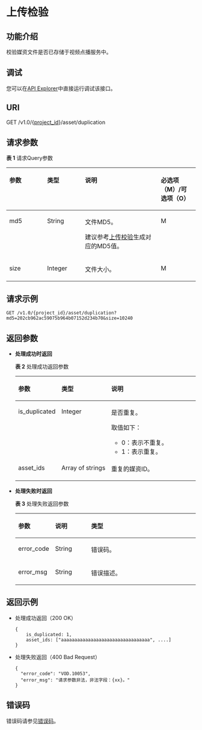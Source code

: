 # 上传检验<a name="vod_04_0050"></a>

## 功能介绍<a name="section741313354348"></a>

校验媒资文件是否已存储于视频点播服务中。

## 调试<a name="section20305162514213"></a>

您可以在[API Explorer](https://apiexplorer.developer.huaweicloud.com/apiexplorer/doc?product=VOD&api=checkMD5Duplication)中直接运行调试该接口。

## URI<a name="zh-cn_topic_0128109922_zh-cn_topic_0127940850_section5627230172812"></a>

GET /v1.0/\{[project\_id](获取项目ID.md)\}/asset/duplication

## 请求参数<a name="zh-cn_topic_0128109922_zh-cn_topic_0127940850_section13573338112812"></a>

**表 1**  请求Query参数

<a name="zh-cn_topic_0128109922_zh-cn_topic_0127940850_table11962631"></a>
<table><thead align="left"><tr id="zh-cn_topic_0128109922_zh-cn_topic_0127940850_row4709306"><th class="cellrowborder" valign="top" width="20%" id="mcps1.2.5.1.1"><p id="zh-cn_topic_0128109922_zh-cn_topic_0127940850_p45909486"><a name="zh-cn_topic_0128109922_zh-cn_topic_0127940850_p45909486"></a><a name="zh-cn_topic_0128109922_zh-cn_topic_0127940850_p45909486"></a>参数</p>
</th>
<th class="cellrowborder" valign="top" width="20%" id="mcps1.2.5.1.2"><p id="zh-cn_topic_0128109922_zh-cn_topic_0127940850_p27680879"><a name="zh-cn_topic_0128109922_zh-cn_topic_0127940850_p27680879"></a><a name="zh-cn_topic_0128109922_zh-cn_topic_0127940850_p27680879"></a>类型</p>
</th>
<th class="cellrowborder" valign="top" width="40%" id="mcps1.2.5.1.3"><p id="zh-cn_topic_0128109922_zh-cn_topic_0127940850_p27558692"><a name="zh-cn_topic_0128109922_zh-cn_topic_0127940850_p27558692"></a><a name="zh-cn_topic_0128109922_zh-cn_topic_0127940850_p27558692"></a>说明</p>
</th>
<th class="cellrowborder" valign="top" width="20%" id="mcps1.2.5.1.4"><p id="p512895812224"><a name="p512895812224"></a><a name="p512895812224"></a>必选项（M）/可选项（O）</p>
</th>
</tr>
</thead>
<tbody><tr id="row9016510488"><td class="cellrowborder" valign="top" width="20%" headers="mcps1.2.5.1.1 "><p id="p17278331141213"><a name="p17278331141213"></a><a name="p17278331141213"></a><span>md5</span></p>
</td>
<td class="cellrowborder" valign="top" width="20%" headers="mcps1.2.5.1.2 "><p id="p1321151483"><a name="p1321151483"></a><a name="p1321151483"></a>String</p>
</td>
<td class="cellrowborder" valign="top" width="40%" headers="mcps1.2.5.1.3 "><p id="p11987164231317"><a name="p11987164231317"></a><a name="p11987164231317"></a>文件MD5。</p>
<p id="p1975711371432"><a name="p1975711371432"></a><a name="p1975711371432"></a>建议参考<a href="生成MD5值.md#section575102165412">上传校验</a>生成对应的MD5值。</p>
</td>
<td class="cellrowborder" valign="top" width="20%" headers="mcps1.2.5.1.4 "><p id="p442645814138"><a name="p442645814138"></a><a name="p442645814138"></a>M</p>
</td>
</tr>
<tr id="zh-cn_topic_0128109922_zh-cn_topic_0127940850_row14539135243618"><td class="cellrowborder" valign="top" width="20%" headers="mcps1.2.5.1.1 "><p id="zh-cn_topic_0128109922_zh-cn_topic_0127940850_p35404528369"><a name="zh-cn_topic_0128109922_zh-cn_topic_0127940850_p35404528369"></a><a name="zh-cn_topic_0128109922_zh-cn_topic_0127940850_p35404528369"></a>size</p>
</td>
<td class="cellrowborder" valign="top" width="20%" headers="mcps1.2.5.1.2 "><p id="zh-cn_topic_0128109922_zh-cn_topic_0127940850_p18540105216368"><a name="zh-cn_topic_0128109922_zh-cn_topic_0127940850_p18540105216368"></a><a name="zh-cn_topic_0128109922_zh-cn_topic_0127940850_p18540105216368"></a>Integer</p>
</td>
<td class="cellrowborder" valign="top" width="40%" headers="mcps1.2.5.1.3 "><p id="p654362091413"><a name="p654362091413"></a><a name="p654362091413"></a>文件大小。</p>
</td>
<td class="cellrowborder" valign="top" width="20%" headers="mcps1.2.5.1.4 "><p id="zh-cn_topic_0128109922_zh-cn_topic_0127940850_p155408523369"><a name="zh-cn_topic_0128109922_zh-cn_topic_0127940850_p155408523369"></a><a name="zh-cn_topic_0128109922_zh-cn_topic_0127940850_p155408523369"></a>M</p>
</td>
</tr>
</tbody>
</table>

## 请求示例<a name="zh-cn_topic_0128109922_zh-cn_topic_0127940850_section126831744152813"></a>

```
GET /v1.0/{project_id}/asset/duplication?md5=202cb962ac59075b964b07152d234b70&size=10240
```

## 返回参数<a name="zh-cn_topic_0128109922_zh-cn_topic_0127940850_section1758182152916"></a>

-   **处理成功时返回**

    **表 2**  处理成功返回参数

    <a name="zh-cn_topic_0128109922_zh-cn_topic_0127940850_table54648243"></a>
    <table><thead align="left"><tr id="zh-cn_topic_0128109922_zh-cn_topic_0127940850_row43935272"><th class="cellrowborder" valign="top" width="20%" id="mcps1.2.4.1.1"><p id="zh-cn_topic_0128109922_zh-cn_topic_0127940850_p1987246"><a name="zh-cn_topic_0128109922_zh-cn_topic_0127940850_p1987246"></a><a name="zh-cn_topic_0128109922_zh-cn_topic_0127940850_p1987246"></a>参数</p>
    </th>
    <th class="cellrowborder" valign="top" width="20%" id="mcps1.2.4.1.2"><p id="zh-cn_topic_0128109922_zh-cn_topic_0127940850_p1449372353717"><a name="zh-cn_topic_0128109922_zh-cn_topic_0127940850_p1449372353717"></a><a name="zh-cn_topic_0128109922_zh-cn_topic_0127940850_p1449372353717"></a>类型</p>
    </th>
    <th class="cellrowborder" valign="top" width="60%" id="mcps1.2.4.1.3"><p id="zh-cn_topic_0128109922_zh-cn_topic_0127940850_p26749237"><a name="zh-cn_topic_0128109922_zh-cn_topic_0127940850_p26749237"></a><a name="zh-cn_topic_0128109922_zh-cn_topic_0127940850_p26749237"></a>说明</p>
    </th>
    </tr>
    </thead>
    <tbody><tr id="zh-cn_topic_0128109922_zh-cn_topic_0127940850_row5707718"><td class="cellrowborder" valign="top" width="20%" headers="mcps1.2.4.1.1 "><p id="zh-cn_topic_0128109922_zh-cn_topic_0127940850_p59671974"><a name="zh-cn_topic_0128109922_zh-cn_topic_0127940850_p59671974"></a><a name="zh-cn_topic_0128109922_zh-cn_topic_0127940850_p59671974"></a>is_duplicated</p>
    </td>
    <td class="cellrowborder" valign="top" width="20%" headers="mcps1.2.4.1.2 "><p id="zh-cn_topic_0128109922_zh-cn_topic_0127940850_p849872316374"><a name="zh-cn_topic_0128109922_zh-cn_topic_0127940850_p849872316374"></a><a name="zh-cn_topic_0128109922_zh-cn_topic_0127940850_p849872316374"></a>Integer</p>
    </td>
    <td class="cellrowborder" valign="top" width="60%" headers="mcps1.2.4.1.3 "><p id="p14527143211714"><a name="p14527143211714"></a><a name="p14527143211714"></a>是否重复。</p>
    <div class="p" id="p14290315124115"><a name="p14290315124115"></a><a name="p14290315124115"></a>取值如下：<a name="ul10751174515417"></a><a name="ul10751174515417"></a><ul id="ul10751174515417"><li>0：表示不重复。</li><li>1：表示重复。</li></ul>
    </div>
    </td>
    </tr>
    <tr id="zh-cn_topic_0128109922_zh-cn_topic_0127940850_row20786760"><td class="cellrowborder" valign="top" width="20%" headers="mcps1.2.4.1.1 "><p id="zh-cn_topic_0128109922_zh-cn_topic_0127940850_p6006001"><a name="zh-cn_topic_0128109922_zh-cn_topic_0127940850_p6006001"></a><a name="zh-cn_topic_0128109922_zh-cn_topic_0127940850_p6006001"></a>asset_ids</p>
    </td>
    <td class="cellrowborder" valign="top" width="20%" headers="mcps1.2.4.1.2 "><p id="zh-cn_topic_0128109922_zh-cn_topic_0127940850_p1450092312378"><a name="zh-cn_topic_0128109922_zh-cn_topic_0127940850_p1450092312378"></a><a name="zh-cn_topic_0128109922_zh-cn_topic_0127940850_p1450092312378"></a>Array&nbsp;of&nbsp;strings</p>
    </td>
    <td class="cellrowborder" valign="top" width="60%" headers="mcps1.2.4.1.3 "><p id="p106451359161719"><a name="p106451359161719"></a><a name="p106451359161719"></a>重复的媒资ID。</p>
    </td>
    </tr>
    </tbody>
    </table>

-   **处理失败时返回**

    **表 3**  处理失败返回参数

    <a name="table19279830124019"></a>
    <table><thead align="left"><tr id="vod_04_0052_row13325101316"><th class="cellrowborder" valign="top" width="20%" id="mcps1.2.4.1.1"><p id="vod_04_0052_p1733271010319"><a name="vod_04_0052_p1733271010319"></a><a name="vod_04_0052_p1733271010319"></a>参数</p>
    </th>
    <th class="cellrowborder" valign="top" width="20%" id="mcps1.2.4.1.2"><p id="vod_04_0052_p12332131093112"><a name="vod_04_0052_p12332131093112"></a><a name="vod_04_0052_p12332131093112"></a>说明</p>
    </th>
    <th class="cellrowborder" valign="top" width="60%" id="mcps1.2.4.1.3"><p id="vod_04_0052_p433217106310"><a name="vod_04_0052_p433217106310"></a><a name="vod_04_0052_p433217106310"></a>类型</p>
    </th>
    </tr>
    </thead>
    <tbody><tr id="vod_04_0052_row2332181010310"><td class="cellrowborder" valign="top" width="20%" headers="mcps1.2.4.1.1 "><p id="vod_04_0052_p13321610193113"><a name="vod_04_0052_p13321610193113"></a><a name="vod_04_0052_p13321610193113"></a>error_code</p>
    </td>
    <td class="cellrowborder" valign="top" width="20%" headers="mcps1.2.4.1.2 "><p id="vod_04_0052_p3332181073114"><a name="vod_04_0052_p3332181073114"></a><a name="vod_04_0052_p3332181073114"></a>String</p>
    </td>
    <td class="cellrowborder" valign="top" width="60%" headers="mcps1.2.4.1.3 "><p id="vod_04_0052_p833211053118"><a name="vod_04_0052_p833211053118"></a><a name="vod_04_0052_p833211053118"></a>错误码。</p>
    </td>
    </tr>
    <tr id="vod_04_0052_row63321510113119"><td class="cellrowborder" valign="top" width="20%" headers="mcps1.2.4.1.1 "><p id="vod_04_0052_p033216102318"><a name="vod_04_0052_p033216102318"></a><a name="vod_04_0052_p033216102318"></a>error_msg</p>
    </td>
    <td class="cellrowborder" valign="top" width="20%" headers="mcps1.2.4.1.2 "><p id="vod_04_0052_p7333210173114"><a name="vod_04_0052_p7333210173114"></a><a name="vod_04_0052_p7333210173114"></a>String</p>
    </td>
    <td class="cellrowborder" valign="top" width="60%" headers="mcps1.2.4.1.3 "><p id="vod_04_0052_p4333141010317"><a name="vod_04_0052_p4333141010317"></a><a name="vod_04_0052_p4333141010317"></a>错误描述。</p>
    </td>
    </tr>
    </tbody>
    </table>


## 返回示例<a name="zh-cn_topic_0128109922_zh-cn_topic_0127940850_section175034214305"></a>

-   处理成功返回（200 OK）

    ```
    {
        is_duplicated: 1,
        asset_ids: ["aaaaaaaaaaaaaaaaaaaaaaaaaaaaaaaaa", ....]
    }
    ```

-   处理失败返回（400 Bad Request）

    ```
    {
      "error_code": "VOD.10053",
      "error_msg": "请求参数非法，非法字段：{xx}。"
    }
    ```


## 错误码<a name="section569214377267"></a>

错误码请参见[错误码](错误码.md)。

